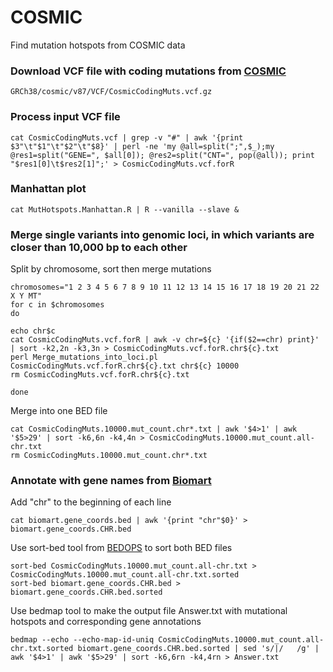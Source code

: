# COSMIC
Find mutation hotspots from COSMIC data

### Download VCF file with coding mutations from [COSMIC](https://cancer.sanger.ac.uk/cosmic)
```
GRCh38/cosmic/v87/VCF/CosmicCodingMuts.vcf.gz
```
### Process input VCF file
```
cat CosmicCodingMuts.vcf | grep -v "#" | awk '{print $3"\t"$1"\t"$2"\t"$8}' | perl -ne 'my @all=split(";",$_);my @res1=split("GENE=", $all[0]); @res2=split("CNT=", pop(@all)); print "$res1[0]\t$res2[1]";' > CosmicCodingMuts.vcf.forR
```

### Manhattan plot
```
cat MutHotspots.Manhattan.R | R --vanilla --slave &
```

### Merge single variants into genomic loci, in which variants are closer than 10,000 bp to each other
Split by chromosome, sort then merge mutations
```
chromosomes="1 2 3 4 5 6 7 8 9 10 11 12 13 14 15 16 17 18 19 20 21 22 X Y MT"
for c in $chromosomes
do

echo chr$c
cat CosmicCodingMuts.vcf.forR | awk -v chr=${c} '{if($2==chr) print}' | sort -k2,2n -k3,3n > CosmicCodingMuts.vcf.forR.chr${c}.txt 
perl Merge_mutations_into_loci.pl CosmicCodingMuts.vcf.forR.chr${c}.txt chr${c} 10000 
rm CosmicCodingMuts.vcf.forR.chr${c}.txt

done 
```
Merge into one BED file
```
cat CosmicCodingMuts.10000.mut_count.chr*.txt | awk '$4>1' | awk '$5>29' | sort -k6,6n -k4,4n > CosmicCodingMuts.10000.mut_count.all-chr.txt
rm CosmicCodingMuts.10000.mut_count.chr*.txt
```

### Annotate with gene names from [Biomart](https://www.ensembl.org/)
Add "chr" to the beginning of each line
```
cat biomart.gene_coords.bed | awk '{print "chr"$0}' > biomart.gene_coords.CHR.bed
```
Use sort-bed tool from [BEDOPS](https://bedops.readthedocs.io/en/latest/index.html#) to sort both BED files
```
sort-bed CosmicCodingMuts.10000.mut_count.all-chr.txt > CosmicCodingMuts.10000.mut_count.all-chr.txt.sorted
sort-bed biomart.gene_coords.CHR.bed > biomart.gene_coords.CHR.bed.sorted
```
Use bedmap tool to make the output file Answer.txt with mutational hotspots and corresponding gene annotations
```
bedmap --echo --echo-map-id-uniq CosmicCodingMuts.10000.mut_count.all-chr.txt.sorted biomart.gene_coords.CHR.bed.sorted | sed 's/|/   /g' | awk '$4>1' | awk '$5>29' | sort -k6,6rn -k4,4rn > Answer.txt
```



